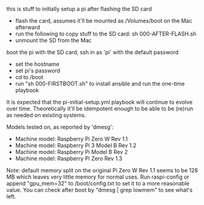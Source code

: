 this is stuff to initially setup a pi after flashing the SD card

 - flash the card, assumes it'll be mounted as /Volumes/boot on the Mac afterward
 - run the following to copy stuff to the SD card:
    sh 000-AFTER-FLASH.sh
 - unmount the SD from the Mac

boot the pi with the SD card, ssh in as 'pi' with the default password
 - set the hostname
 - set pi's password
 - cd to /boot
 - run "sh 000-FIRSTBOOT.sh" to install ansible and run the one-time playbook

It is expected that the pi-initial-setup.yml playbook will continue to
evolve over time.  Theoretically it'll be idempotent enough to be able
to be (re)run as needed on existing systems.

Models tested on, as reported by 'dmesg':

 * Machine model: Raspberry Pi Zero W Rev 1.1
 * Machine model: Raspberry Pi 3 Model B Rev 1.2
 * Machine model: Raspberry Pi Model B Rev 2
 * Machine model: Raspberry Pi Zero Rev 1.3
 
Note: default memory split on the original Pi Zero W Rev 1.1 seems to be
128 MB which leaves very little memory for normal uses.  Run raspi-config
or append "gpu_mem=32" to /boot/config.txt to set it to a more reasonable
value.   You can check after boot by "dmesg | grep lowmem" to see what's left.

